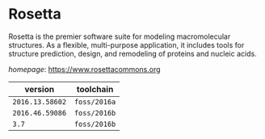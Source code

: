 # Rosetta

Rosetta is the premier software suite for modeling macromolecular structures. As a flexible, multi-purpose application, it includes tools for structure prediction, design, and remodeling of proteins and nucleic acids.

*homepage*: <https://www.rosettacommons.org>

version | toolchain
--------|----------
``2016.13.58602`` | ``foss/2016a``
``2016.46.59086`` | ``foss/2016b``
``3.7`` | ``foss/2016b``
